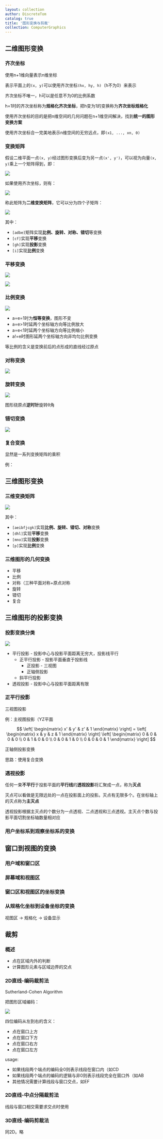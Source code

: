 ```yaml
---
layout: collection
author: DiscreteTom
catalog: true
title: '图形变换与剪裁'
collection: ComputerGraphics
---
```


## 二维图形变换

### 齐次坐标

使用n+1维向量表示n维坐标

表示平面上的`(x, y)`可以使用齐次坐标`(hx, hy, h)`（h不为0）来表示

齐次坐标不唯一，h可以是任意不为0的比例系数

h=1时的齐次坐标称为**规格化齐次坐标**，把h变为1的变换称为**齐次坐标规格化**

使用齐次坐标的目的是把n维空间的几何问题在n+1维空间解决，找到**统一的图形变换方案**

使用齐次坐标合一完美地表示n维空间的无穷远点，即`(x1, ..., xn, 0)`

### 变换矩阵

假设二维平面一点`(x, y)`经过图形变换后变为另一点`(x', y')`，可以视为向量`(x, y)`乘上一个矩阵得到，即：

![](../img/4-1.png)

如果使用齐次坐标，则有：

![](../img/4-2.png)

称此矩阵为**二维变换矩阵**，它可以分为四个子矩阵：

![](../img/4-3.png)

其中：
- `[adbe]`矩阵实现**比例、旋转、对称、错切**等变换
- `[cf]`实现**平移**变换
- `[gh]`实现**投影**变换
- `[i]`实现**比例**变换

### 平移变换

![](../img/4-4.png)

![](../img/4-5.png)

### 比例变换

![](../img/4-6.png)

- a=e=1时为**恒等变换**，图形不变
- a=e>1时延两个坐标轴方向等比例放大
- a=e<1时延两个坐标轴方向等比例缩小
- a!=e时图形延两个坐标轴方向非均匀比例变换

等比例的含义是变换前后的点形成的直线经过原点

### 对称变换

![](../img/4-7.png)



### 旋转变换

![](../img/4-8.png)

图形绕原点**逆时针**旋转θ角




### 错切变换

![](../img/4-9.png)



### 复合变换

显然是一系列变换矩阵的乘积

例：

## 三维图形变换

### 三维变换矩阵

![](../img/4-10.png)

其中：
- `[aeibfjcgk]`实现**比例、旋转、错切、对称**变换
- `[dhl]`实现**平移**变换
- `[mno]`实现**投影**变换
- `[p]`实现**比例**变换

### 三维图形的几何变换

- 平移
- 比例
- 对称（三种平面对称+原点对称
- 旋转
- 错切
- 复合

## 三维图形的投影变换

### 投影变换分类

![](../img/4-11.png)

- 平行投影 - 投影中心与投影平面距离无穷大，投影线平行
  - 正平行投影 - 投影平面垂直于投影线
    - 正投影 - 三视图
    - 正轴侧投影
  - 斜平行投影
- 透视投影 - 投影中心与投影平面距离有限

### 正平行投影

三视图投影

例：主视图投影（YZ平面

$$
 \left[
 \begin{matrix}
   x' & y' & z' & 1
  \end{matrix}
  \right]
	=
	\left[
 \begin{matrix}
   x & y & z & 1
  \end{matrix}
  \right]
	\left[
 \begin{matrix}
   0 & 0 & 0 & 0 \\
	 0 & 1 & 0 & 0 \\
	 0 & 0 & 1 & 0 \\
	 0 & 0 & 0 & 1
  \end{matrix}
  \right]
$$

正轴侧投影变换

思路：使用复合变换

### 透视投影

任何一束**不平行**于投影平面的**平行线**的**透视投影**将汇聚成一点，称为**灭点**

灭点可以看做是无限远处的一点在投影面上的投影。灭点有无限多个。在坐标轴上的灭点称为**主灭点**

透视投影根据主灭点的个数分为一点透视、二点透视和三点透视。主灭点个数与投影平面切割坐标轴数量相对应

### 用户坐标系到观察坐标系的变换

## 窗口到视图的变换



### 用户域和窗口区

### 屏幕域和视图区

### 窗口区和视图区的坐标变换

### 从规格化坐标到设备坐标的变换

视图区 -> 规格化 -> 设备显示

## 裁剪

### 概述

- 点在区域内外的判断
- 计算图形元素与区域边界的交点

### 2D直线-编码裁剪法

Sutherland-Cohen Algorithm

把图形区域编码：

![](../img/4-12.png)

四位编码从左到右的含义：
- 点在窗口上方
- 点在窗口下方
- 点在窗口右方
- 点在窗口左方

usage:
- 如果线段两个端点的编码全0则表示线段在窗口内（如CD
- 如果线段两个端点的编码的逻辑与非0则表示线段完全在窗口外（如AB
- 其他情况需要计算线段与窗口交点，如EF

### 2D直线-中点分隔裁剪法

线段与窗口相交需要求交点时使用



### 3D直线-编码剪裁法

同2D。略